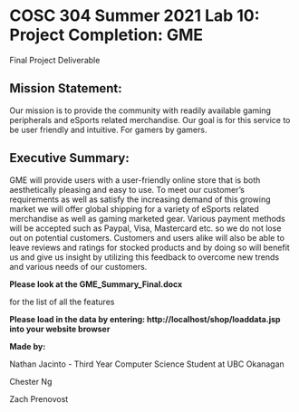 # COSC 304 Summer 2021 Lab 10: Project Completion: GME

Final Project Deliverable


## Mission Statement:
Our mission is to provide the community with readily available gaming peripherals and eSports related merchandise. Our goal is for this service to be user friendly and intuitive. For gamers by gamers.

 ## Executive Summary:
GME will provide users with a user-friendly online store that is both aesthetically pleasing and easy to use. To meet our customer’s requirements as well as satisfy the increasing demand of this growing market we will offer global shipping for a variety of eSports related merchandise as well as gaming marketed gear. Various payment methods will be accepted such as Paypal, Visa, Mastercard etc. so we do not lose out on potential customers. 
Customers and users alike will also be able to leave reviews and ratings for stocked products and by doing so will benefit us and give us insight by utilizing this feedback to overcome new trends and various needs of our customers.

**Please look at the GME_Summary_Final.docx** 

for the list of all the features

**Please load in the data by entering: http://localhost/shop/loaddata.jsp into your website browser**


**Made by:**

Nathan Jacinto - Third Year Computer Science Student at UBC Okanagan

Chester Ng

Zach Prenovost


